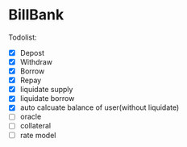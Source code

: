 # BillBank

Todolist:

- [x] Depost
- [x] Withdraw
- [x] Borrow
- [x] Repay
- [x] liquidate supply
- [x] liquidate borrow
- [x] auto calcuate balance of user(without liquidate)
- [ ] oracle
- [ ] collateral
- [ ] rate model